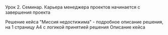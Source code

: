 Урок 2. Семинар. Карьера менеджера проектов начинается с завершения проекта

Решение кейса "Миссия недостижима" - подробное описание решения, на 1 страницу А4 с логикой принятией решения
Описание кейса